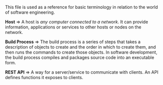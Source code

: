 This file is used as a reference for basic terminology in relation to the world of software engineering.

**Host** => A host is _any computer connected to a network_. It can provide information, applications or services to other hosts or nodes on the network.

**Build Process** => The build process is a series of steps that takes a description of objects to create and the order in which to create them, and then runs the commands to create those objects. In software development, the build process compiles and packages source code into an executable form.

**REST API** => A way for a server/service to communicate with clients. An API defines functions it exposes to clients.

